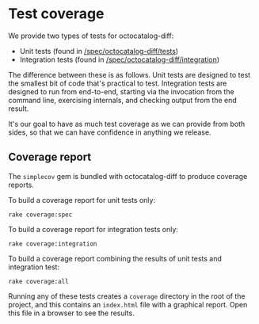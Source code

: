 # Test coverage

We provide two types of tests for octocatalog-diff:

  - Unit tests (found in [/spec/octocatalog-diff/tests](/spec/octocatalog-diff/tests))
  - Integration tests (found in [/spec/octocatalog-diff/integration](/spec/octocatalog-diff/integration))

The difference between these is as follows. Unit tests are designed to test the smallest bit of code that's practical to test. Integration tests are designed to run from end-to-end, starting via the invocation from the command line, exercising internals, and checking output from the end result.

It's our goal to have as much test coverage as we can provide from both sides, so that we can have confidence in anything we release.

## Coverage report

The `simplecov` gem is bundled with octocatalog-diff to produce coverage reports.

To build a coverage report for unit tests only:

  ```
  rake coverage:spec
  ```

To build a coverage report for integration tests only:

  ```
  rake coverage:integration
  ```

To build a coverage report combining the results of unit tests and integration test:

  ```
  rake coverage:all
  ```

Running any of these tests creates a `coverage` directory in the root of the project, and this contains an `index.html` file with a graphical report. Open this file in a browser to see the results.
